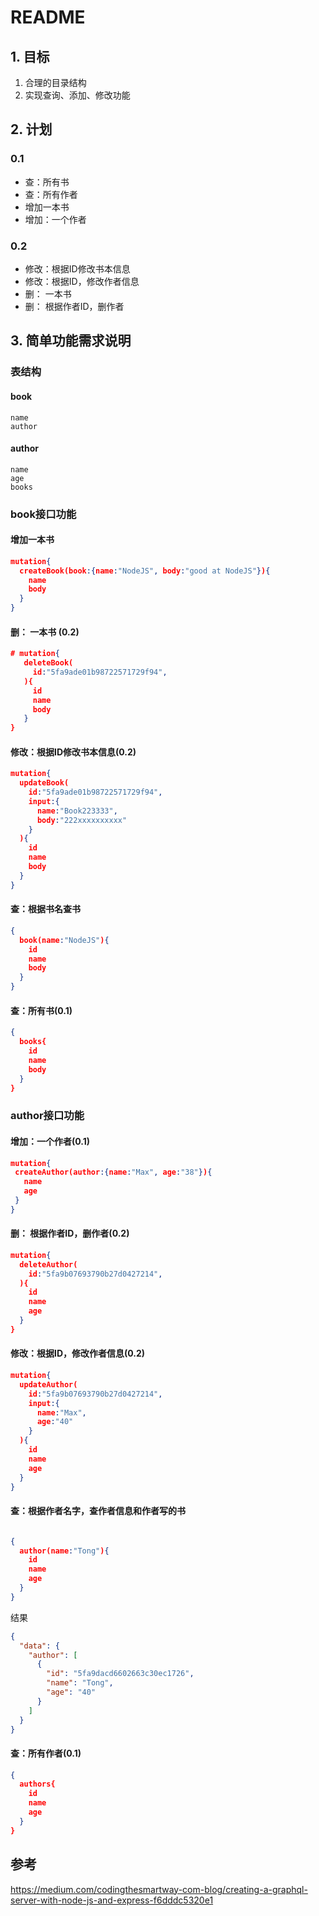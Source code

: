 # README

## 1. 目标

1. 合理的目录结构
2. 实现查询、添加、修改功能

## 2. 计划

### 0.1

- 查：所有书
- 查：所有作者
- 增加一本书
- 增加：一个作者

### 0.2

- 修改：根据ID修改书本信息
- 修改：根据ID，修改作者信息
- 删： 一本书
- 删： 根据作者ID，删作者

## 3. 简单功能需求说明

### 表结构

#### book

```
name
author
```

#### author

```
name
age
books
```

### book接口功能

#### 增加一本书

```json
mutation{
  createBook(book:{name:"NodeJS", body:"good at NodeJS"}){
    name
    body
  }
}
```

#### 删： 一本书 (0.2)

```json
# mutation{
   deleteBook(
     id:"5fa9ade01b98722571729f94",
   ){
     id
     name
     body
   }
}
```

#### 修改：根据ID修改书本信息(0.2)

```json
mutation{
  updateBook(
    id:"5fa9ade01b98722571729f94",
    input:{
      name:"Book223333",
      body:"222xxxxxxxxxx"
    }
  ){
    id
    name
    body
  }
}
```

#### 查：根据书名查书

```json
{
  book(name:"NodeJS"){
    id
    name
    body
  }
}
```

#### 查：所有书(0.1)

```json
{
  books{
    id
    name
    body
  }
}
```

### author接口功能

#### 增加：一个作者(0.1)

```json
mutation{
 createAuthor(author:{name:"Max", age:"38"}){
   name
   age
 }
}
```

#### 删： 根据作者ID，删作者(0.2)
```json
mutation{
  deleteAuthor(
    id:"5fa9b07693790b27d0427214",
  ){
    id
    name
    age
  }
}
```

#### 修改：根据ID，修改作者信息(0.2)

```json
mutation{
  updateAuthor(
    id:"5fa9b07693790b27d0427214",
    input:{
      name:"Max",
      age:"40"
    }
  ){
    id
    name
    age
  }
}
```

#### 查：根据作者名字，查作者信息和作者写的书
```json

{
  author(name:"Tong"){
    id
    name
    age
  }
}

```

结果

```json
{
  "data": {
    "author": [
      {
        "id": "5fa9dacd6602663c30ec1726",
        "name": "Tong",
        "age": "40"
      }
    ]
  }
}
```

#### 查：所有作者(0.1)

```json
{
  authors{
    id
    name
    age
  }
}
```
## 参考
https://medium.com/codingthesmartway-com-blog/creating-a-graphql-server-with-node-js-and-express-f6dddc5320e1